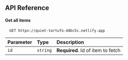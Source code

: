 ## API Reference

#### Get all items

```http
  GET https://quiet-tartufo-d4bc5c.netlify.app
```

| Parameter | Type     | Description                       |
| :-------- | :------- | :-------------------------------- |
| `id`      | `string` | **Required**. Id of item to fetch |



